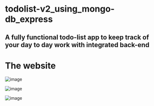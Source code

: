 # todolist-v2_using_mongo-db_express
## A fully functional todo-list app to keep track of your day to day work with integrated back-end

# The website

![image](https://user-images.githubusercontent.com/75318952/178041391-f1a1acc7-b253-41bd-a2d2-6cf3f7472628.png)

![image](https://user-images.githubusercontent.com/75318952/178041460-826d3c4b-6c4e-48f3-ba25-00141265bfb5.png)

![image](https://user-images.githubusercontent.com/75318952/178041571-ef4c7938-897a-49ff-842d-5a2740d4c46a.png)
